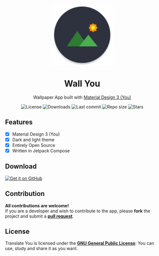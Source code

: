 <!-- ---------- Header ---------- -->
<div align="center">
  <img width="200" height="200"src="app/src/main/res/mipmap-xxxhdpi/ic_launcher_round.png">
  <h1>Wall You</h1>
<p>Wallpaper App built with <a href="https://m3.material.io/">Material Design 3 (You)</a></p>

<!-- ---------- Badges ---------- -->
  <div align="center">
    <img alt="License" src="https://img.shields.io/github/license/Bnyro/WallYou?color=c3e7ff&style=flat-square">
    <img alt="Downloads" src="https://img.shields.io/github/downloads/Bnyro/WallYou/total.svg?color=c3e7ff&style=flat-square">
    <img alt="Last commit" src="https://img.shields.io/github/last-commit/Bnyro/WallYou?color=c3e7ff&style=flat-square">
    <img alt="Repo size" src="https://img.shields.io/github/repo-size/Bnyro/WallYou?color=c3e7ff&style=flat-square">
    <img alt="Stars" src="https://img.shields.io/github/stars/Bnyro/WallYou?color=c3e7ff&style=flat-square">
    <br>
</div>
</div>

<!-- ---------- Description ---------- -->
## Features

- [x] Material Design 3 (You)
- [x] Dark and light theme
- [x] Entirely Open Source
- [X] Written in Jetpack Compose 

<!-- ---------- Download ---------- -->
## Download

[<img src="ghbadge.png" alt="Get it on GitHub" height="80">](https://github.com/bnyro/translateyou/releases)

<!-- ---------- Contribution ---------- -->
## Contribution

**All contributions are welcome!** \
If you are a developer and wish to contribute to the app, please **fork** the project and submit a [**pull request**](https://help.github.com/articles/about-pull-requests/).

## License

Translate You is licensed under the [**GNU General Public License**](https://www.gnu.org/licenses/gpl.html): You can use, study and share it as you want.
